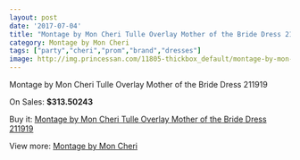 ```yaml
---
layout: post
date: '2017-07-04'
title: "Montage by Mon Cheri Tulle Overlay Mother of the Bride Dress 211919"
category: Montage by Mon Cheri
tags: ["party","cheri","prom","brand","dresses"]
image: http://img.princessan.com/11805-thickbox_default/montage-by-mon-cheri-tulle-overlay-mother-of-the-bride-dress-211919.jpg
---
```

Montage by Mon Cheri Tulle Overlay Mother of the Bride Dress 211919

On Sales: **$313.50243**
<a href="https://www.princessan.com/en/montage-by-mon-cheri/5522-montage-by-mon-cheri-tulle-overlay-mother-of-the-bride-dress-211919.html"><amp-img layout="responsive" width="600" height="600" src="//img.princessan.com/11805-thickbox_default/montage-by-mon-cheri-tulle-overlay-mother-of-the-bride-dress-211919.jpg" alt="Montage by Mon Cheri Tulle Overlay Mother of the Bride Dress 211919 0" /></a>
<a href="https://www.princessan.com/en/montage-by-mon-cheri/5522-montage-by-mon-cheri-tulle-overlay-mother-of-the-bride-dress-211919.html"><amp-img layout="responsive" width="600" height="600" src="//img.princessan.com/11806-thickbox_default/montage-by-mon-cheri-tulle-overlay-mother-of-the-bride-dress-211919.jpg" alt="Montage by Mon Cheri Tulle Overlay Mother of the Bride Dress 211919 1" /></a>

Buy it: [Montage by Mon Cheri Tulle Overlay Mother of the Bride Dress 211919](https://www.princessan.com/en/montage-by-mon-cheri/5522-montage-by-mon-cheri-tulle-overlay-mother-of-the-bride-dress-211919.html "Montage by Mon Cheri Tulle Overlay Mother of the Bride Dress 211919")

View more: [Montage by Mon Cheri](https://www.princessan.com/en/45-montage-by-mon-cheri "Montage by Mon Cheri")